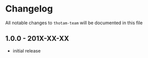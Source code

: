 # Changelog

All notable changes to `thotam-team` will be documented in this file

## 1.0.0 - 201X-XX-XX

- initial release
